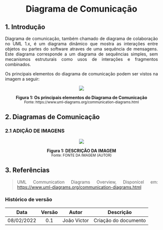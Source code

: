 # <center> Diagrama de Comunicação

<div align="justify">

## 1. Introdução

Diagrama de comunicação, também chamado de diagrama de colaboração no UML 1.x, é um diagrama dinâmico que mostra as interações entre objetos ou partes do software atraves de uma sequência de mensagens. Este diagrama corresponde a um diagrama de sequências simples, sem mecanismos estruturais como usos de interações e fragmentos combinados.

Os principais elementos do diagrama de comunicação podem ser vistos na imagem a seguir:

<p align='center'>
    <img src='assets/images/diagrama-comunicacao/communication-diagram-overview.png' width=auto height=auto>
    <figcaption align='center'>
        <b>Figura 1: Os principais elementos do Diagrama de Comunicação</b>
        <br>
        <small>Fonte: https://www.uml-diagrams.org/communication-diagrams.html</small>
    </figcaption>
</p>

## 2. Diagramas de Comunicação

### 2.1 ADIÇÃO DE IMAGENS

<p align='center'>
    <img src='assets/images/diagrama-comunicacao/communication-diagram-overview.png' width=auto height=auto>
    <figcaption align='center'>
        <b>Figura 1: DESCRIÇÃO DA IMAGEM</b>
        <br>
        <small>Fonte: FONTE DA IMAGEM (AUTOR)</small>
    </figcaption>
</p>

## 3. Referências

> UML Communication Diagrams Overview, Disponícel em: https://www.uml-diagrams.org/communication-diagrams.html

</div>

### Histórico de versão

|    Data    | Versão |    Autor    |      Descrição       |
| :--------: | :----: | :---------: | :------------------: |
| 08/02/2022 |  0.1   | João Victor | Criação do documento |
